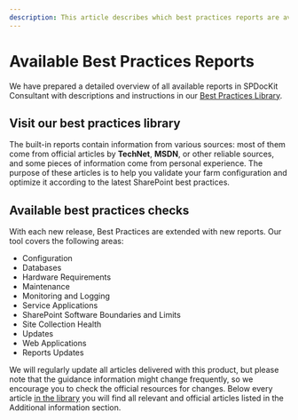 ```yaml
---
description: This article describes which best practices reports are available in SPDocKit Consultant and can help you keep your SharePoint farm healthy.
---
```


# Available Best Practices Reports

We have prepared a detailed overview of all available reports in SPDocKit Consultant with descriptions and instructions in our [Best Practices Library](https://docs.syskit.com/bp/).

## Visit our best practices library

The built-in reports contain information from various sources: most of them come from official articles by **TechNet**, **MSDN**, or other reliable sources, and some pieces of information come from personal experience. The purpose of these articles is to help you validate your farm configuration and optimize it according to the latest SharePoint best practices.

## Available best practices checks

With each new release, Best Practices are extended with new reports. Our tool covers the following areas:

* Configuration
* Databases
* Hardware Requirements
* Maintenance
* Monitoring and Logging
* Service Applications
* SharePoint Software Boundaries and Limits
* Site Collection Health
* Updates
* Web Applications
* Reports Updates

We will regularly update all articles delivered with this product, but please note that the guidance information might change frequently, so we encourage you to check the official resources for changes. Below every article [in the library](https://docs.syskit.com/bp/) you will find all relevant and official articles listed in the Additional information section.

